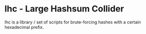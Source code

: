# lhc - Large Hashsum Collider

lhc is a library / set of scripts for brute-forcing hashes with a certain hexadecimal prefix.
